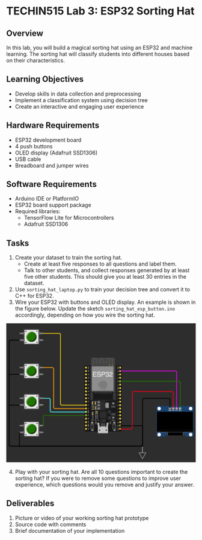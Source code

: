 # TECHIN515 Lab 3: ESP32 Sorting Hat

## Overview
In this lab, you will build a magical sorting hat using an ESP32 and machine learning. The sorting hat will classify students into different houses based on their characteristics. 

## Learning Objectives
- Develop skills in data collection and preprocessing
- Implement a classification system using decision tree
- Create an interactive and engaging user experience

## Hardware Requirements
- ESP32 development board
- 4 push buttons
- OLED display (Adafruit SSD1306)
- USB cable
- Breadboard and jumper wires

## Software Requirements
- Arduino IDE or PlatformIO
- ESP32 board support package
- Required libraries:
  - TensorFlow Lite for Microcontrollers
  - Adafruit SSD1306


## Tasks
1. Create your dataset to train the sorting hat.
   - Create at least five responses to all questions and label them.
   - Talk to other students, and collect responses generated by at least five other students. This should give you at least 30 entries in the dataset.
2. Use `sorting_hat_laptop.py` to train your decision tree and convert it to C++ for ESP32.
3. Wire your ESP32 with buttons and OLED display. An example is shown in the figure below. Update the sketch `sorting_hat_esp_button.ino` accordingly, depending on how you wire the sorting hat.

![Example of a sorting hat created using ESP32](assets/sorting_hat_button.png)

4. Play with your sorting hat. Are all 10 questions important to create the sorting hat? If you were to remove some questions to improve user experience, which questions would you remove and justify your answer.

## Deliverables
1. Picture or video of your working sorting hat prototype
2. Source code with comments
3. Brief documentation of your implementation
